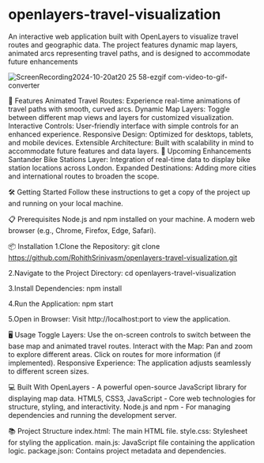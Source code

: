 # openlayers-travel-visualization
An interactive web application built with OpenLayers to visualize travel routes and geographic data. The project features dynamic map layers, animated arcs representing travel paths, and is designed to accommodate future enhancements

![ScreenRecording2024-10-20at20 25 58-ezgif com-video-to-gif-converter](https://github.com/user-attachments/assets/4590296c-786f-4878-b8d7-82f704e067a9)


🚀 Features
Animated Travel Routes: Experience real-time animations of travel paths with smooth, curved arcs.
Dynamic Map Layers: Toggle between different map views and layers for customized visualization.
Interactive Controls: User-friendly interface with simple controls for an enhanced experience.
Responsive Design: Optimized for desktops, tablets, and mobile devices.
Extensible Architecture: Built with scalability in mind to accommodate future features and data layers.
🔮 Upcoming Enhancements
Santander Bike Stations Layer: Integration of real-time data to display bike station locations across London.
Expanded Destinations: Adding more cities and international routes to broaden the scope.

🛠️ Getting Started
Follow these instructions to get a copy of the project up and running on your local machine.

📋 Prerequisites
Node.js and npm installed on your machine.
A modern web browser (e.g., Chrome, Firefox, Edge, Safari).

📦 Installation
1.Clone the Repository: git clone https://github.com/RohithSrinivasm/openlayers-travel-visualization.git

2.Navigate to the Project Directory: cd openlayers-travel-visualization

3.Install Dependencies: npm install

4.Run the Application: npm start

5.Open in Browser: Visit http://localhost:port to view the application.

🖥️ Usage
Toggle Layers: Use the on-screen controls to switch between the base map and animated travel routes.
Interact with the Map: Pan and zoom to explore different areas. Click on routes for more information (if implemented).
Responsive Experience: The application adjusts seamlessly to different screen sizes.

💻 Built With
OpenLayers - A powerful open-source JavaScript library for displaying map data.
HTML5, CSS3, JavaScript - Core web technologies for structure, styling, and interactivity.
Node.js and npm - For managing dependencies and running the development server.

📚 Project Structure
index.html: The main HTML file.
style.css: Stylesheet for styling the application.
main.js: JavaScript file containing the application logic.
package.json: Contains project metadata and dependencies.
